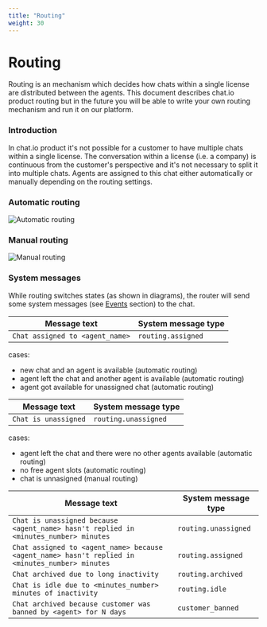 ```yaml
---
title: "Routing"
weight: 30
---
```


# Routing

Routing is an mechanism which decides how chats within a single license are distributed between the agents. This document describes chat.io product routing but in the future you will be able to write your own routing mechanism and run it on our platform.


### Introduction

 In chat.io product it's not possible for a customer to have multiple chats within a single license. The conversation within a license (i.e. a company) is continuous from the customer's perspective and it's not necessary to split it into multiple chats. Agents are assigned to this chat either automatically or manually depending on the routing settings.


### Automatic routing


![Automatic routing](../images/automatic-routing.png "automatic routing")


### Manual routing


![Manual routing](../images/manual-routing.png "manual routing")


### System messages

While routing switches states (as shown in diagrams), the router will send some system messages (see [Events](../events#system-message) section) to the chat.

| Message text | System message type |
|--------------|---------------------|
| `Chat assigned to <agent_name>` | `routing.assigned` |

cases:

 - new chat and an agent is available (automatic routing)
 - agent left the chat and another agent is available (automatic routing)
 - agent got available for unassigned chat (automatic routing)

| Message text | System message type |
|--------------|---------------------|
| `Chat is unassigned` | `routing.unassigned` |

cases:

 - agent left the chat and there were no other agents available (automatic routing)
 - no free agent slots (automatic routing)
 - chat is unnasigned (manual routing)

| Message text | System message type |
|--------------|---------------------|
| `Chat is unassigned because <agent_name> hasn't replied in <minutes_number> minutes` | `routing.unassigned` |
| `Chat assigned to <agent_name> because <agent_name> hasn't replied in <minutes_number> minutes` | `routing.assigned` |
| `Chat archived due to long inactivity` | `routing.archived` |
| `Chat is idle due to <minutes_number> minutes of inactivity` | `routing.idle` |
| `Chat archived because customer was banned by <agent> for N days` | `customer_banned` |